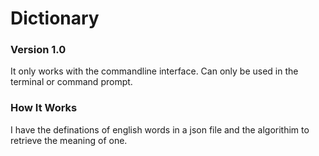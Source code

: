 # Dictionary
### Version 1.0
It only works with the commandline interface. Can only be used in the terminal or command prompt. 

### How It Works
I have the definations of english words in a json file and the algorithim to retrieve the meaning of one.
